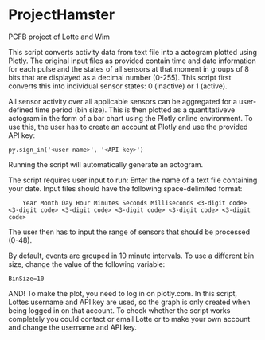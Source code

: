 # ProjectHamster
PCFB project of Lotte and Wim

This script converts activity data from text file into a actogram plotted using Plotly. The original input files as provided contain time and date information for each pulse and the states of all sensors at that moment in groups of 8 bits that are displayed as a decimal number (0-255). This script first converts this into individual sensor states: 0 (inactive) or 1 (active).

All sensor activity over all applicable sensors can be aggregated for a user-defined time period (bin size). This is then plotted as a quantitativeve actogram in the form of a bar chart using the Plotly online environment. To use this, the user has to create an account at Plotly and use the provided API key:

	py.sign_in('<user name>', '<API key>')

Running the script will automatically generate an actogram.

The script requires user input to run:
	Enter the name of a text file containing your date. Input files should have the following space-delimited format:
	
		Year Month Day Hour Minutes Seconds Milliseconds <3-digit code> <3-digit code> <3-digit code> <3-digit code> <3-digit code> <3-digit code>
		
The user then has to input the range of sensors that should be processed (0-48). 

By default, events are grouped in 10 minute intervals. To use a different bin size, change the value of the following variable:

	BinSize=10

AND!
To make the plot, you need to log in on plotly.com. 
In this script, Lottes username and API key are used, so the graph is only created when being logged in on that account. 
To check whether the script works completely you could contact or email Lotte or to make your own account and change the username and API key.
